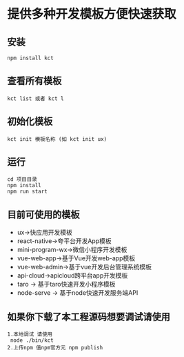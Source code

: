 
# 提供多种开发模板方便快速获取


## 安装

```
npm install kct
```

## 查看所有模板

```
kct list 或者 kct l
```

## 初始化模板

```
kct init 模板名称 (如 kct init ux)
```

## 运行

```
cd 项目目录
npm install
npm run start
```

## 目前可使用的模板

- ux->快应用开发模板
- react-native->夸平台开发App模板
- mini-program-wx->微信小程序开发模板
- vue-web-app->基于Vue开发web-app模板
- vue-web-admin->基于vue开发后台管理系统模板
- api-cloud->apicloud跨平台app开发模板
- taro -> 基于taro快速开发小程序模板
- node-serve -> 基于node快速开发服务端API


## 如果你下载了本工程源码想要调试请使用
```
1.本地调试 请使用
 node ./bin/kct
2.上传npm 值npm官方元 npm publish
```




